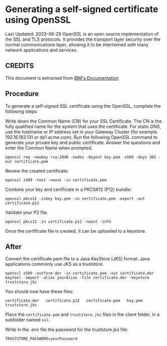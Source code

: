 # Generating a self-signed certificate using OpenSSL

Last Updated: 2023-06-29
OpenSSL is an open source implementation of the SSL and TLS protocols. It provides the transport layer security over the
normal communications layer, allowing it to be intertwined with many network applications and services.

## CREDITS

This document is extracted
from [IBM's Documentation](https://www.ibm.com/docs/en/api-connect/2018.x?topic=overview-generating-self-signed-certificate-using-openssl)

## Procedure

To generate a self-signed SSL certificate using the OpenSSL, complete the following steps:

Write down the Common Name (CN) for your SSL Certificate. The CN is the fully qualified name for the system that uses
the certificate. For static DNS, use the hostname or IP address set in your Gateway Cluster (for example. 192.16.183.131
or dp1.acme.com).
Run the following OpenSSL command to generate your private key and public certificate. Answer the questions and enter
the Common Name when prompted.

```
openssl req -newkey rsa:2048 -nodes -keyout key.pem -x509 -days 365 -out certificate.pem
```

Review the created certificate:

```
openssl x509 -text -noout -in certificate.pem
```

Combine your key and certificate in a PKCS#12 (P12) bundle:

```
openssl pkcs12 -inkey key.pem -in certificate.pem -export -out certificate.p12
```

Validate your P2 file.

```
openssl pkcs12 -in certificate.p12 -noout -info
```

Once the certificate file is created, it can be uploaded to a keystore.

## After

Convert the certificate.pem file to a Java KeyStore (JKS) format. Java applications commonly use JKS as a truststore.

```
openssl x509 -outform der -in certificate.pem -out certificate.der
keytool -import -alias yourAlias -file certificate.der -keystore truststore.jks
```

You should now have these files:

```
certificate.der   certificate.p12   certificate.pem   key.pem   truststore.jks
```

Place the ```certificate.pem``` and ```truststore.jks``` files in the client folder, in a subfolder named ```ssl```.

Write in the .env file the password for the truststore.jks file:

```
TRUSTSTORE_PASSWORD=yourPassword
```
